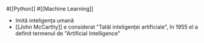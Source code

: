 #[[Python]] #[[Machine Learning]] 
- Imită inteligența umană
- [[John McCarthy]] e considerat "Tatăl inteligenței artificiale", în 1955 el a definit termenul de "Artificial Intelligence"

